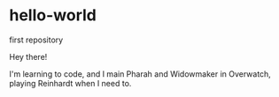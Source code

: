 # hello-world
first repository

Hey there!

I'm learning to code, and I main Pharah and Widowmaker in Overwatch, playing Reinhardt when I need to.
